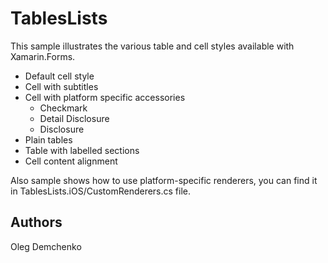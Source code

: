TablesLists
==========

This sample illustrates the various table and cell styles available with Xamarin.Forms. 

* Default cell style
* Cell with subtitles
* Cell with platform specific accessories
   * Checkmark
   * Detail Disclosure
   * Disclosure
* Plain tables
* Table with labelled sections
* Cell content alignment

Also sample shows how to use platform-specific renderers, you can find it in TablesLists.iOS/CustomRenderers.cs file.

Authors
----------
Oleg Demchenko